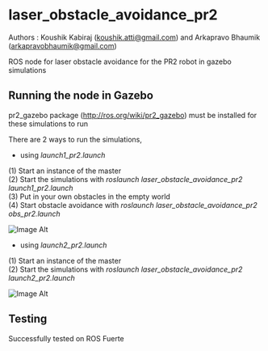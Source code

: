 laser_obstacle_avoidance_pr2
============================
Authors : Koushik Kabiraj (koushik.atti@gmail.com) and Arkapravo Bhaumik (arkapravobhaumik@gmail.com)

ROS node for laser obstacle avoidance for the PR2 robot in gazebo simulations

Running the node in Gazebo
--------------------------
pr2_gazebo package (http://ros.org/wiki/pr2_gazebo) must be installed for these simulations to run

There are 2 ways to run the simulations,

* using _launch1_pr2.launch_ 

(1) Start an instance of the master     
(2) Start the simulations with _roslaunch laser_obstacle_avoidance_pr2 launch1_pr2.launch_  
(3) Put in your own obstacles in the empty world    
(4) Start obstacle avoidance with _roslaunch laser_obstacle_avoidance_pr2 obs_pr2.launch_

![Image Alt](https://lh6.googleusercontent.com/-A7nduyn8cwg/URqCVGnHPtI/AAAAAAAACUk/vwScjbne894/s576/l.png) 

* using _launch2_pr2.launch_ 

(1) Start an instance of the master     
(2) Start the simulations with _roslaunch laser_obstacle_avoidance_pr2 launch2_pr2.launch_

![Image Alt](https://lh4.googleusercontent.com/-314C7cq5eBM/URqCVDcJqwI/AAAAAAAACUc/nFHaCWArhco/s576/j.png) 

Testing
-------
Successfully tested on ROS Fuerte 

